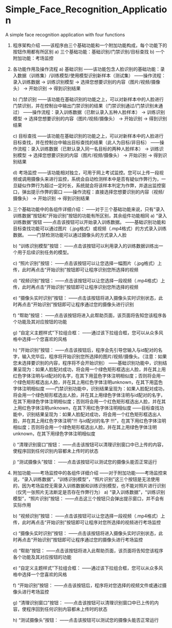 # Simple_Face_Recognition_Application
A simple face recognition application with four functions
1. 程序架构介绍
——该程序由三个基础功能和一个附加功能构成，每个功能下的按钮作用都有所区别
    a)  三个基础功能：基础识别/门禁识别/目标查找
    b)  一个附加功能：考场监控


2. 各功能作用及操作流程
    a)  基础识别
        ——该功能包含人脸识别的基础功能：录入数据（训练集）/训练模型/使用模型识别新样本（测试集）
        ——操作流程：录入训练数据 -> 训练识别模型 -> 选择您想要识别的内容（图片/视频/摄像头） -> 开始识别 -> 得到识别结果
    
    b)  门禁识别
        ——该功能在基础识别的功能之上，可以对新样本中的人脸进行门禁识别，并在控制台中输出门禁识别的结果（门禁识别通过/门禁识别未通过）
        ——操作流程：录入训练数据（已默认录入五种人脸样本） -> 训练识别模型 -> 选择您想要识别的内容（图片/视频/摄像头） -> 开始识别 -> 得到识别结果

    c)  目标查找
        ——该功能在基础识别的功能之上，可以对新样本中的人脸进行目标查找，并在控制台中输出目标查找的结果（此人为目标/非目标）
        ——操作流程：录入训练数据（已默认录入同一名目标的两种人脸样本） -> 训练识别模型 -> 选择您想要识别的内容（图片/视频/摄像头） -> 开始识别 -> 得到识别结果
    
    d)  考场监控
        ——该功能相对独立，可用于网上考试监控。您可以上传一段视频或调用摄像头来进行监控，系统会自动检测样本中是否有疑似作弊行为，一旦疑似作弊行为超过一定时长，系统就会将该样本判定为作弊，并退出监控窗口，弹出提示作弊的窗口
        ——操作流程：直接选择您想要识别的内容（视频/摄像头） -> 开始识别 -> 得到识别结果


3. 三个基础功能中的各组件详细介绍：
——对于三个基础功能来说，只有“录入训练数据”按钮和“开始识别”按钮的功能有所区别，其余组件功能相同
    a)	“录入训练数据”按钮
        ——点击该按钮可以开始录入训练数据。
        ——基础识别功能和目标查找功能可以通过图片（.jpg格式）或视频（.mp4格式）的方式录入训练数据。
        ——门禁检测功能可以通过摄像头的方式录入人脸

    b)	“训练识别模型”按钮：
        ——点击该按钮可以利用录入的训练数据训练出一个用于后续识别任务的模型。
    
    c)	“照片识别”按钮：
        ——点击该按钮可以让您选择一幅图片（.jpg格式）上传，此时再点击“开始识别”按钮即可让程序识别您所选择的视频
    
    d)	“视频识别”按钮：
        ——点击该按钮可以让您选择一段视频（.mp4格式）上传，此时再点击“开始识别”按钮即可让程序识别您所选择的视频
    
    e)	“摄像头实时识别”按钮：
        ——点击该按钮将进入摄像头实时识别状态，此时再点击“开始识别”按钮即可让程序通过您的摄像头进行识别
    
    f)	“帮助”按钮：
        ——点击该按钮将进入此帮助页面，该页面将告知您该程序各个功能及其对应按钮的功能
    
    g)	“自定义主题样式”下拉组合框：
        ——通过该下拉组合框，您可以从众多风格中选择一个您喜欢的风格
    
    h)  “开始识别”按钮：
        ——点击该按钮后，程序会先引导您输入与id配对的名字，输入完毕后，程序将开始识别您所选择的图片/视频/摄像头。（注意：如果您未选择要识别的内容，程序将不会开始识别）
        ——基础识别功能中，识别结果呈现为：如果人脸配对成功，将会用一个绿色矩形框选出人脸，并在其上用红色字体注明与id配对的名字，在其下用蓝色字体注明相似度；否则将会用一个绿色矩形框选出人脸，并在其上用红色字体注明unknown，在其下用蓝色字体注明相似度
        ——门禁识别功能中，识别结果呈现为：如果人脸配对成功，将会用一个绿色矩形框选出人脸，并在其上用绿色字体注明与id配对的名字，在其下用绿色字体注明相似度；否则将会用一个红色矩形框选出人脸，并在其上用红色字体注明unknown，在其下用红色字体注明相似度
        ——目标查找功能中，识别结果呈现为：如果人脸配对成功，将会用一个红色矩形框选出人脸，并在其上用红色字体注明"!!! 与id配对的名字 !!!"，在其下用红色字体注明相似度；否则将会用一个绿色矩形框选出人脸，并在其上用绿色字体注明unknown，在其下用绿色字体注明相似度

    i)  “清理识别窗口”按钮：
        ——点击该按钮可以清理识别窗口中已上传的内容，使程序回到任何识别内容都未上传时的状态
    
    j)  “测试摄像头”按钮：
        ——点击该按钮可以测试您的摄像头能否正常运行


4. 附加功能——考场监控中的各组件详细介绍 
——对于附加功能——考场监控来说，“录入训练数据”，“训练识别模型”，“照片识别”这三个按钮是无法使用的，因为考场监控无需录入训练数据和训练识别模型，也不能对照片进行识别（仅凭一张照片无法断定是否存在作弊行为）
    a)  “录入训练数据”，“训练识别模型”，“照片识别”按钮：
        ——点击这三个按钮只会弹出提示窗口，并不会有实际作用
    
    b)	“视频识别”按钮：
        ——点击该按钮可以让您选择一段视频（.mp4格式）上传，此时再点击“开始识别”按钮即可让程序对您所选择的视频进行考场监控
    
    c)	“摄像头实时识别”按钮：
        ——点击该按钮将进入摄像头实时识别状态，此时再点击“开始识别”按钮即可让程序通过您的摄像头进行考场监控
    
    d)	“帮助”按钮：
        ——点击该按钮将进入此帮助页面，该页面将告知您该程序各个功能及其对应按钮的功能
    
    e)	“自定义主题样式”下拉组合框：
        ——通过该下拉组合框，您可以从众多风格中选择一个您喜欢的风格
    
    f)  “开始识别”按钮：
        ——点击该按钮后，程序将对您选择的视频文件或通过摄像头进行考场监控

    g)  “清理识别窗口”按钮：
        ——点击该按钮可以清理识别窗口中已上传的内容，使程序回到任何识别内容都未上传时的状态
    
    h)  “测试摄像头”按钮：
        ——点击该按钮可以测试您的摄像头能否正常运行 
